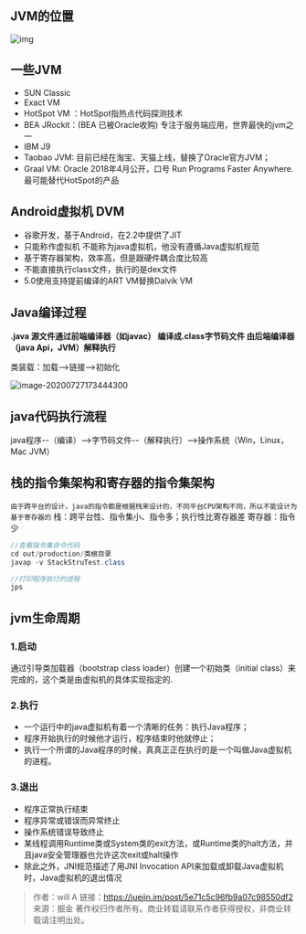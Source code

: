 ## JVM的位置



![img](https://user-gold-cdn.xitu.io/2020/3/18/170ec702fcca6b37?imageView2/0/w/1280/h/960/format/webp/ignore-error/1)

## 一些JVM

- SUN Classic
- Exact VM
- HotSpot VM ：HotSpot指热点代码探测技术
- BEA JRockit：(BEA 已被Oracle收购) 专注于服务端应用，世界最快的jvm之一
- IBM J9
- Taobao JVM: 目前已经在淘宝、天猫上线，替换了Oracle官方JVM；
- Graal VM: Oracle 2018年4月公开，口号 Run Programs Faster Anywhere.最可能替代HotSpot的产品

## Android虚拟机 DVM

- 谷歌开发，基于Android，在2.2中提供了JIT
- 只能称作虚拟机 不能称为java虚拟机，他没有遵循Java虚拟机规范
- 基于寄存器架构，效率高，但是跟硬件耦合度比较高
- 不能直接执行class文件，执行的是dex文件
- 5.0使用支持提前编译的ART VM替换Dalvik VM

## Java编译过程

**.java 源文件通过前端编译器（如javac） 编译成.class字节码文件  由后端编译器（java Api，JVM）解释执行**

类装载：加载-->链接-->初始化

![image-20200727173444300](https://gitee.com/shaobing2021/typora/raw/master/img/20200727173456.png)

## java代码执行流程

java程序--（编译）-->字节码文件--（解释执行）-->操作系统（Win，Linux，Mac JVM）

## 栈的指令集架构和寄存器的指令集架构

`由于跨平台的设计，java的指令都是根据栈来设计的，不同平台CPU架构不同，所以不能设计为基于寄存器的`
 栈：跨平台性、指令集小、指令多；执行性比寄存器差
 寄存器：指令少

```java
//查看指令集命令代码
cd out/production/类根目录
javap -v StackStruTest.class

//打印程序执行的进程
jps
```

## jvm生命周期

### 1.启动

通过引导类加载器（bootstrap class loader）创建一个初始类（initial class）来完成的，这个类是由虚拟机的具体实现指定的.

### 2.执行

- 一个运行中的java虚拟机有着一个清晰的任务：执行Java程序；
- 程序开始执行的时候他才运行，程序结束时他就停止；
- 执行一个所谓的Java程序的时候，真真正正在执行的是一个叫做Java虚拟机的进程。

### 3.退出

- 程序正常执行结束
- 程序异常或错误而异常终止
- 操作系统错误导致终止
- 某线程调用Runtime类或System类的exit方法，或Runtime类的halt方法，并且java安全管理器也允许这次exit或halt操作
- 除此之外，JNI规范描述了用JNI Invocation API来加载或卸载Java虚拟机时，Java虚拟机的退出情况

> 作者：will A
> 链接：https://juejin.im/post/5e71c5c96fb9a07c98550df2
> 来源：掘金
> 著作权归作者所有。商业转载请联系作者获得授权，非商业转载请注明出处。